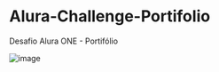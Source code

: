 # Alura-Challenge-Portifolio

Desafio Alura ONE - Portifólio

![image](https://github.com/luanatex/Portifolio-alura/assets/141527536/8920f687-79ac-4289-94f5-abaefb8b2c2e)
